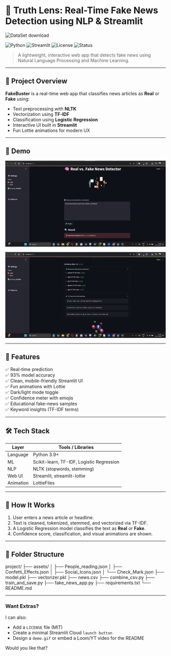# 🧠 Truth Lens: Real-Time Fake News Detection using NLP & Streamlit

![DataSet download](https://www.kaggle.com/datasets/clmentbisaillon/fake-and-real-news-dataset?select=Fake.csv)


![Python](https://img.shields.io/badge/Python-3.9%2B-blue?logo=python)
![Streamlit](https://img.shields.io/badge/Built%20with-Streamlit-orange?logo=streamlit)
![License](https://img.shields.io/badge/License-MIT-green)
![Status](https://img.shields.io/badge/Status-Completed-brightgreen)

> A lightweight, interactive web app that detects fake news using Natural Language Processing and Machine Learning.

---

## 🎯 Project Overview

**FakeBuster** is a real-time web app that classifies news articles as **Real** or **Fake** using:
- Text preprocessing with **NLTK**
- Vectorization using **TF-IDF**
- Classification using **Logistic Regression**
- Interactive UI built in **Streamlit**
- Fun Lottie animations for modern UX

---

## 📸 Demo

![Demo Screenshot1](assets/demo-screenshot.png)

![Demo Screenshot2](assets/demo-screenshot1.png)

---

## 🚀 Features

✅ Real-time prediction  
✅ 93% model accuracy  
✅ Clean, mobile-friendly Streamlit UI  
✅ Fun animations with Lottie  
✅ Dark/light mode toggle  
✅ Confidence meter with emojis  
✅ Educational fake-news samples  
✅ Keyword insights (TF-IDF terms)

---

## 🛠️ Tech Stack

| Layer        | Tools / Libraries                    |
|--------------|--------------------------------------|
| Language     | Python 3.9+                          |
| ML           | Scikit-learn, TF-IDF, Logistic Regression |
| NLP          | NLTK (stopwords, stemming)          |
| Web UI       | Streamlit, streamlit-lottie          |
| Animation    | LottieFiles                           |

---

## 🧠 How It Works

1. User enters a news article or headline.
2. Text is cleaned, tokenized, stemmed, and vectorized via TF-IDF.
3. A Logistic Regression model classifies the text as **Real** or **Fake**.
4. Confidence score, classification, and visual animations are shown.

---

## 📂 Folder Structure

project/
├── assets/
│ ├── People_reading.json
│ ├── Confetti_Effects.json
│ ├── Social_Icons.json
│ └── Check_Mark.json
├── model.pkl
├── vectorizer.pkl
├── news.csv
├── combine_csv.py
├── train_and_save.py
├── fake_news_app.py
├── requirements.txt
└── README.md

---

### Want Extras?
I can also:
- Add a `LICENSE` file (MIT)
- Create a minimal Streamlit Cloud `launch button`
- Design a `demo.gif` or embed a Loom/YT video for the README

Would you like that?
